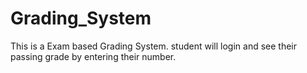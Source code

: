 # Grading_System
This is a Exam based Grading System. student will login and see their passing grade by entering their number.
